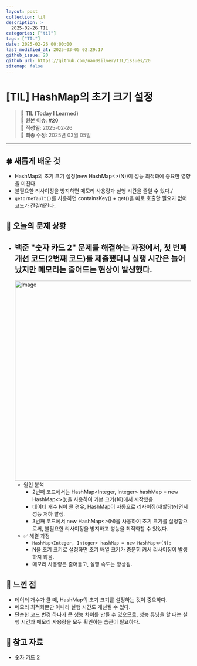 ```yaml
---
layout: post
collection: til
description: >
  2025-02-26 TIL
categories: ["til"]
tags: ["TIL"]
date: 2025-02-26 00:00:00
last_modified_at: 2025-03-05 02:29:17
github_issue: 20
github_url: https://github.com/nan0silver/TIL/issues/20
sitemap: false
---
```


# [TIL] HashMap의 초기 크기 설정

> 📝 **TIL (Today I Learned)**  
> 🔗 **원본 이슈**: [#20](https://github.com/nan0silver/TIL/issues/20)  
> 📅 **작성일**: 2025-02-26  
> 🔄 **최종 수정**: 2025년 03월 05일

---


## 🍀 새롭게 배운 것
- HashMap의 초기 크기 설정(new HashMap<>(N))이 성능 최적화에 중요한 영향을 미친다.
- 불필요한 리사이징을 방지하면 메모리 사용량과 실행 시간을 줄일 수 있다./
- `getOrDefault()`를 사용하면 containsKey() + get()을 따로 호출할 필요가 없어 코드가 간결해진다.
   

## 🍎 오늘의 문제 상황 
- 백준 "숫자 카드 2" 문제를 해결하는 과정에서, 첫 번째 개선 코드(2번째 코드)를 제출했더니 실행 시간은 늘어났지만 메모리는 줄어드는 현상이 발생했다.
  - 

    <img width="545" alt="Image" src="https://github.com/user-attachments/assets/96bc7494-cea4-465e-b994-6ec037a227f4" />

   - 원인 분석
     - 2번째 코드에서는 HashMap<Integer, Integer> hashMap = new HashMap<>();을 사용하여 기본 크기(16)에서 시작했음.
     - 데이터 개수 N이 클 경우, HashMap이 자동으로 리사이징(재할당)되면서 성능 저하 발생.
     - 3번째 코드에서 new HashMap<>(N)을 사용하여 초기 크기를 설정함으로써, 불필요한 리사이징을 방지하고 성능을 최적화할 수 있었다.
   - ✅ 해결 과정
      - `HashMap<Integer, Integer> hashMap = new HashMap<>(N);`
      - N을 초기 크기로 설정하면 초기 배열 크기가 충분히 커서 리사이징이 발생하지 않음.
      - 메모리 사용량은 줄어들고, 실행 속도는 향상됨.

## 🦄 느낀 점
- 데이터 개수가 클 때, HashMap의 초기 크기를 설정하는 것이 중요하다.
- 메모리 최적화뿐만 아니라 실행 시간도 개선될 수 있다.
- 단순한 코드 변경 하나가 큰 성능 차이를 만들 수 있으므로, 성능 튜닝을 할 때는 실행 시간과 메모리 사용량을 모두 확인하는 습관이 필요하다.


## 🐬 참고 자료
- [숫자 카드 2](https://www.acmicpc.net/problem/10816)